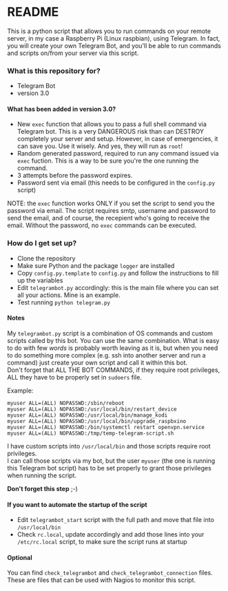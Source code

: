 # README #

This is a python script that allows you to run commands on your remote server, in my case a Raspberry Pi (Linux raspbian), using Telegram.
In fact, you will create your own Telegram Bot, and you'll be able to run commands and scripts on/from your server via this script.

### What is this repository for? ###

* Telegram Bot
* version 3.0

#### What has been added in version 3.0?
* New `exec` function that allows you to pass a full shell command via Telegram bot. This is a very DANGEROUS risk than can DESTROY completely your server and setup. However, in case of emergencies, it can save you. Use it wisely. And yes, they will run as `root`!
* Random generated password, required to run any command issued via `exec` fuction. This is a way to be sure you're the one running the command.  
* 3 attempts before the password expires. 
* Password sent via email (this needs to be configured in the `config.py` script)

NOTE: the `exec` function works ONLY if you set the script to send you the password via email. The script requires smtp, username and password to send the email, and of course, the recepient who's going to receive the email. Without the password, no `exec` commands can be executed.

### How do I get set up? ###

* Clone the repository
* Make sure Python and the package `logger` are installed
* Copy `config.py.template` to `config.py` and follow the instructions to fill up the variables
* Edit `telegrambot.py` accordingly: this is the main file where you can set all your actions. Mine is an example.
* Test running `python telegram.py`

#### Notes
My `telegrambot.py` script is a combination of OS commands and custom scripts called by this bot. You can use the same combination. What is easy to do with few _words_ is probably worth leaving as it is, but when you need to do something more complex (e.g. ssh into another server and run a command) just create your own script and call it within this bot.  
Don't forget that ALL THE BOT COMMANDS, if they require root privileges, ALL they have to be properly set in `sudoers` file.

Example:
```
myuser ALL=(ALL) NOPASSWD:/sbin/reboot
myuser ALL=(ALL) NOPASSWD:/usr/local/bin/restart_device
myuser ALL=(ALL) NOPASSWD:/usr/local/bin/manage_kodi
myuser ALL=(ALL) NOPASSWD:/usr/local/bin/upgrade_raspbxino
myuser ALL=(ALL) NOPASSWD:/bin/systemctl restart openvpn.service
myuser ALL=(ALL) NOPASSWD:/tmp/temp-telegram-script.sh
```

I have custom scripts into `/usr/local/bin` and those scripts require root privileges.  
I can call those scripts via my bot, but the
user `myuser` (the one is running this Telegram bot script) has to be set properly to grant those privileges when running the script.  

**Don't forget this step** ;-)


#### If you want to automate the startup of the script

* Edit `telegrambot_start` script with the full path and move that file into `/usr/local/bin`
* Check `rc.local`, update accordingly and add those lines into your `/etc/rc.local` script, to make sure the script runs at startup

#### Optional

You can find `check_telegrambot` and `check_telegrambot_connection` files.
These are files that can be used with Nagios to monitor this script.


